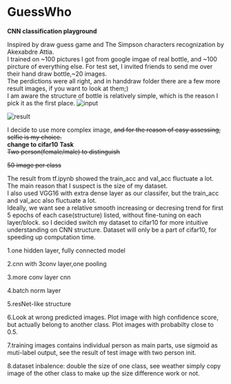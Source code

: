 # GuessWho
**CNN classification playground**

Inspired by draw guess game and The Simpson characters recognization by Akexabdre Attia.<br/>
I trained on ~100 pictures I got from google imgae of real bottle, and ~100 pircture of everything else. For test set, I invited friends to send me over their hand draw bottle,~20 images.<br/>
The perdictions were all right, and in handdraw folder there are a few more result images, if you want to look at them;)<br/>
I am aware the structure of bottle is relatively simple, which is the reason I pick it as the first place.
![input](https://github.com/minibutterbread/guesswho/blob/master/handdraw/IMG_0195.jpg)

![result](https://github.com/minibutterbread/guesswho/blob/master/handdraw/IMG_0196.jpg)



I decide to use more complex image, <del>and for the reason of easy assessing, selfie is my choice.<br/></del>**change to cifar10**
**Task**<br/>
<del>Two person(female/male) to distinguish</del>

<del>50 image per class</del>

The result from tf.ipynb showed the train_acc and val_acc fluctuate a lot. The main reason that I suspect is the size of my dataset.<br/>
I also used VGG16 with extra dense layer as our classifer, but the train_acc and val_acc also fluctuate a lot.<br/>
Ideally, we want see a relative smooth increasing or decresing trend for first 5 epochs of each case(structure) listed, without fine-tuning on each layer/block. so I decided switch my dataset to cifar10 for more intuitive understanding on CNN structure.   Dataset will only be a part of cifar10, for speeding up computation time.<br/>

1.one hidden layer, fully connected model

2.cnn with 3conv layer,one pooling

3.more conv layer cnn

4.batch norm layer

5.resNet-like structure

6.Look at wrong predicted images. Plot image with high confidence score, but actually belong to another class. Plot images with probabilty close to 0.5.

7.training images contains individual person as main parts, use sigmoid as muti-label output, see the result of test image with two person init.

8.dataset inbalence: double the size of one class, see weather simply copy image of the other class to make up the size difference work or not.
